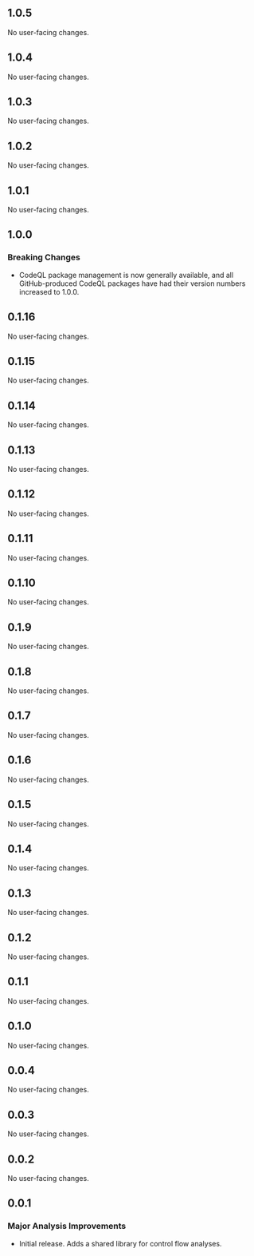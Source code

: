 ## 1.0.5

No user-facing changes.

## 1.0.4

No user-facing changes.

## 1.0.3

No user-facing changes.

## 1.0.2

No user-facing changes.

## 1.0.1

No user-facing changes.

## 1.0.0

### Breaking Changes

* CodeQL package management is now generally available, and all GitHub-produced CodeQL packages have had their version numbers increased to 1.0.0.

## 0.1.16

No user-facing changes.

## 0.1.15

No user-facing changes.

## 0.1.14

No user-facing changes.

## 0.1.13

No user-facing changes.

## 0.1.12

No user-facing changes.

## 0.1.11

No user-facing changes.

## 0.1.10

No user-facing changes.

## 0.1.9

No user-facing changes.

## 0.1.8

No user-facing changes.

## 0.1.7

No user-facing changes.

## 0.1.6

No user-facing changes.

## 0.1.5

No user-facing changes.

## 0.1.4

No user-facing changes.

## 0.1.3

No user-facing changes.

## 0.1.2

No user-facing changes.

## 0.1.1

No user-facing changes.

## 0.1.0

No user-facing changes.

## 0.0.4

No user-facing changes.

## 0.0.3

No user-facing changes.

## 0.0.2

No user-facing changes.

## 0.0.1

### Major Analysis Improvements

* Initial release. Adds a shared library for control flow analyses.
